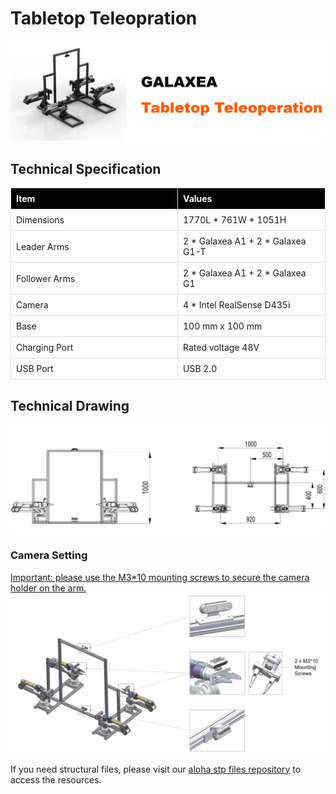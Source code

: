 # Tabletop Teleopration

![Aloha_title](assets/Tabletop_Teleopration.png)
## Technical Specification

<table style="border-collapse: collapse; width: 100%;">
    <thead>
        <tr style="background-color: black; color: white; text-align: left;">
            <th style="vertical-align: middle; padding: 8px; border: 1px solid #ddd; width: 250px;">Item</th>
            <th style="vertical-align: middle; padding: 8px; border: 1px solid #ddd;">Values</th>
        </tr>
    </thead>
    <tbody>
        <tr style="background-color: white; text-align: left;">
            <td style="vertical-align: middle; padding: 8px; border: 1px solid #ddd; width: 250px;">Dimensions</td>
            <td style="vertical-align: middle; padding: 8px; border: 1px solid #ddd;">1770L * 761W * 1051H</td>
        </tr>
        <tr style="background-color: white; text-align: left;">
            <td style="vertical-align: middle; padding: 8px; border: 1px solid #ddd; width: 250px;">Leader Arms</td>
            <td style="vertical-align: middle; padding: 8px; border: 1px solid #ddd;">2 * Galaxea A1 + 2 * Galaxea G1-T</td>
        </tr>
        <tr style="background-color: white; text-align: left;">
            <td style="vertical-align: middle; padding: 8px; border: 1px solid #ddd; width: 250px;">Follower Arms</td>
            <td style="vertical-align: middle; padding: 8px; border: 1px solid #ddd;">2 * Galaxea A1 + 2 * Galaxea G1</td>
        </tr>
        <tr style="background-color: white; text-align: left;">
            <td style="vertical-align: middle; padding: 8px; border: 1px solid #ddd; width: 250px;">Camera</td>
            <td style="vertical-align: middle; padding: 8px; border: 1px solid #ddd;">4 * Intel RealSense D435i</td>
        </tr>
        <tr style="background-color: white; text-align: left;">
            <td style="vertical-align: middle; padding: 8px; border: 1px solid #ddd; width: 250px;">Base</td>
            <td style="vertical-align: middle; padding: 8px; border: 1px solid #ddd;">100 mm x 100 mm</td>
        </tr>
        <tr style="background-color: white; text-align: left;">
            <td style="vertical-align: middle; padding: 8px; border: 1px solid #ddd; width: 250px;">Charging Port</td>
            <td style="vertical-align: middle; padding: 8px; border: 1px solid #ddd;">Rated voltage 48V</td>
        </tr>
        <tr style="background-color: white; text-align: left;">
            <td style="vertical-align: middle; padding: 8px; border: 1px solid #ddd; width: 250px;">USB Port</td>
            <td style="vertical-align: middle; padding: 8px; border: 1px solid #ddd;">USB 2.0</td>
        </tr>
    </tbody>
</table>

## Technical Drawing

![img](assets/aloha_3.png)
### Camera Setting
<u>Important: please use the M3*10 mounting screws to secure the camera holder on the arm.</u>
![img](assets/aloha_2.png)

If you need structural files, please visit our [aloha stp files repository](https://github.com/userguide-galaxea/aloha) to access the resources.